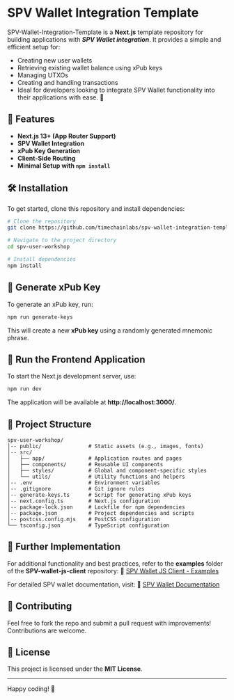 # SPV Wallet Integration Template

SPV-Wallet-Integration-Template is a **Next.js** template repository for building applications with ***SPV Wallet integration***. It provides a simple and efficient setup for:

- Creating new user wallets
- Retrieving existing wallet balance using xPub keys
- Managing UTXOs
- Creating and handling transactions
- Ideal for developers looking to integrate SPV Wallet functionality into their applications with ease. 🚀

## 🚀 Features
- **Next.js 13+ (App Router Support)**
- **SPV Wallet Integration**
- **xPub Key Generation**
- **Client-Side Routing**
- **Minimal Setup with `npm install`**

## 🛠️ Installation
To get started, clone this repository and install dependencies:

```sh
# Clone the repository
git clone https://github.com/timechainlabs/spv-wallet-integration-template

# Navigate to the project directory
cd spv-user-workshop

# Install dependencies
npm install
```

## 🔑 Generate xPub Key
To generate an xPub key, run:
```sh
npm run generate-keys
```
This will create a new **xPub key** using a randomly generated mnemonic phrase.

## 🎨 Run the Frontend Application
To start the Next.js development server, use:
```sh
npm run dev
```
The application will be available at **http://localhost:3000/**.

## 📂 Project Structure

```
spv-user-workshop/
│-- public/               # Static assets (e.g., images, fonts)
│-- src/
│   ├── app/              # Application routes and pages
│   ├── components/       # Reusable UI components
│   ├── styles/           # Global and component-specific styles
│   └── utils/            # Utility functions and helpers
│-- .env                  # Environment variables
│-- .gitignore            # Git ignore rules
│-- generate-keys.ts      # Script for generating xPub keys
│-- next.config.ts        # Next.js configuration
│-- package-lock.json     # Lockfile for npm dependencies
│-- package.json          # Project dependencies and scripts
│-- postcss.config.mjs    # PostCSS configuration
└── tsconfig.json         # TypeScript configuration
```

## 📖 Further Implementation
For additional functionality and best practices, refer to the **examples** folder of the **SPV-wallet-js-client** repository:
🔗 [SPV Wallet JS Client - Examples](https://github.com/bitcoin-sv/spv-wallet-js-client/tree/main/examples)

For detailed SPV wallet documentation, visit:
📖 [SPV Wallet Documentation](https://docs.bsvblockchain.org/network-topology/applications/spv-wallet)

## 🤝 Contributing
Feel free to fork the repo and submit a pull request with improvements! Contributions are welcome.

## 📜 License
This project is licensed under the **MIT License**.

---
Happy coding! 🚀
